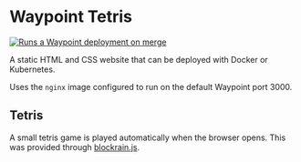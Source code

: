 # Waypoint Tetris

[![Runs a Waypoint deployment on merge](https://github.com/briancain/waypoint-tetris/actions/workflows/main.yaml/badge.svg)](https://github.com/briancain/waypoint-tetris/actions/workflows/main.yaml)

A static HTML and CSS website that can be deployed with Docker or Kubernetes.

Uses the `nginx` image configured to run on the default Waypoint port 3000.

## Tetris

A small tetris game is played automatically when the browser opens. This was
provided through [blockrain.js](https://github.com/Aerolab/blockrain.js).
